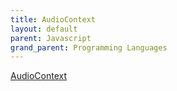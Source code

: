 ```yaml
---
title: AudioContext
layout: default
parent: Javascript
grand_parent: Programming Languages
---
```


[AudioContext]


[AudioContext]: https://developer.mozilla.org/en-US/docs/Web/API/AudioContext
